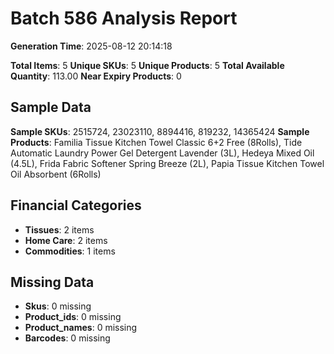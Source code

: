 # Batch 586 Analysis Report

**Generation Time**: 2025-08-12 20:14:18

**Total Items**: 5
**Unique SKUs**: 5
**Unique Products**: 5
**Total Available Quantity**: 113.00
**Near Expiry Products**: 0

## Sample Data
**Sample SKUs**: 2515724, 23023110, 8894416, 819232, 14365424
**Sample Products**: Familia Tissue Kitchen Towel Classic 6+2 Free (8Rolls), Tide Automatic Laundry Power Gel Detergent Lavender (3L), Hedeya Mixed Oil (4.5L), Frida Fabric Softener Spring Breeze (2L), Papia Tissue Kitchen Towel Oil Absorbent (6Rolls)

## Financial Categories
- **Tissues**: 2 items
- **Home Care**: 2 items
- **Commodities**: 1 items

## Missing Data
- **Skus**: 0 missing
- **Product_ids**: 0 missing
- **Product_names**: 0 missing
- **Barcodes**: 0 missing
